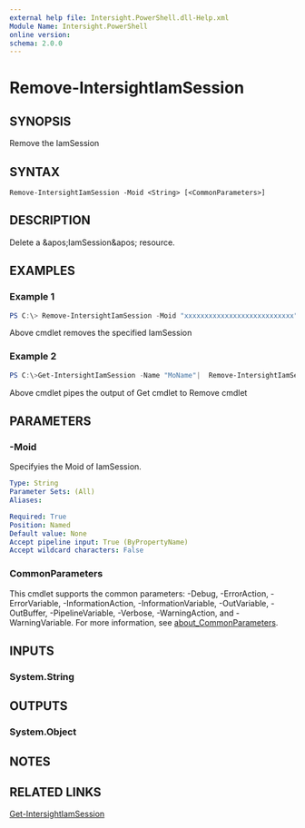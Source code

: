 ```yaml
---
external help file: Intersight.PowerShell.dll-Help.xml
Module Name: Intersight.PowerShell
online version:
schema: 2.0.0
---
```


# Remove-IntersightIamSession

## SYNOPSIS
Remove the IamSession

## SYNTAX

```
Remove-IntersightIamSession -Moid <String> [<CommonParameters>]
```

## DESCRIPTION
Delete a &amp;apos;IamSession&amp;apos; resource.

## EXAMPLES

### Example 1
```powershell
PS C:\> Remove-IntersightIamSession -Moid "xxxxxxxxxxxxxxxxxxxxxxxxxxx"
```
Above cmdlet removes the specified IamSession 

### Example 2
```powershell
PS C:\>Get-IntersightIamSession -Name "MoName"|  Remove-IntersightIamSession
```
Above cmdlet pipes the output of Get cmdlet to Remove cmdlet

## PARAMETERS

### -Moid
Specifyies the Moid of IamSession.

```yaml
Type: String
Parameter Sets: (All)
Aliases:

Required: True
Position: Named
Default value: None
Accept pipeline input: True (ByPropertyName)
Accept wildcard characters: False
```

### CommonParameters
This cmdlet supports the common parameters: -Debug, -ErrorAction, -ErrorVariable, -InformationAction, -InformationVariable, -OutVariable, -OutBuffer, -PipelineVariable, -Verbose, -WarningAction, and -WarningVariable. For more information, see [about_CommonParameters](http://go.microsoft.com/fwlink/?LinkID=113216).

## INPUTS

### System.String

## OUTPUTS

### System.Object
## NOTES

## RELATED LINKS

[Get-IntersightIamSession](./Get-IntersightIamSession.md)

